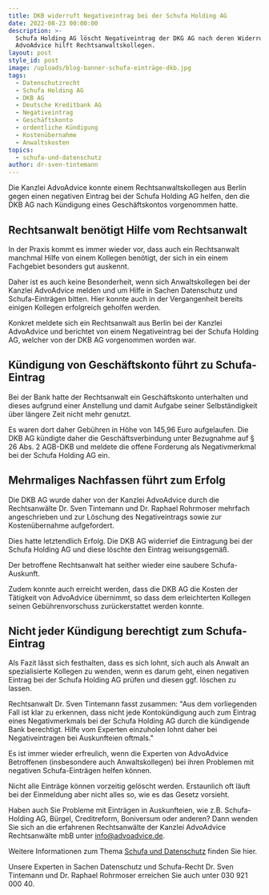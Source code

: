 ```yaml
---
title: DKB widerruft Negativeintrag bei der Schufa Holding AG
date: 2022-08-23 00:00:00
description: >-
  Schufa Holding AG löscht Negativeintrag der DKG AG nach deren Widerruf.
  AdvoAdvice hilft Rechtsanwaltskollegen. 
layout: post
style_id: post
image: /uploads/blog-banner-schufa-einträge-dkb.jpg
tags:
  - Datenschutzrecht
  - Schufa Holding AG
  - DKB AG
  - Deutsche Kreditbank AG
  - Negativeintrag
  - Geschäftskonto
  - ordentliche Kündigung
  - Kostenübernahme
  - Anwaltskosten
topics:
  - schufa-und-datenschutz
author: dr-sven-tintemann
---
```

Die Kanzlei AdvoAdvice konnte einem Rechtsanwaltskollegen aus Berlin gegen einen negativen Eintrag bei der Schufa Holding AG helfen, den die DKB AG nach Kündigung eines Geschäftskontos vorgenommen hatte.&nbsp;

## Rechtsanwalt benötigt Hilfe vom Rechtsanwalt

In der Praxis kommt es immer wieder vor, dass auch ein Rechtsanwalt manchmal Hilfe von einem Kollegen benötigt, der sich in ein einem Fachgebiet besonders gut auskennt.&nbsp;

Daher ist es auch keine Besonderheit, wenn sich Anwaltskollegen bei der Kanzlei AdvoAdvice melden und um Hilfe in Sachen Datenschutz und Schufa-Einträgen bitten. Hier konnte auch in der Vergangenheit bereits einigen Kollegen erfolgreich geholfen werden.&nbsp;

Konkret meldete sich ein Rechtsanwalt aus Berlin bei der Kanzlei AdvoAdvice und berichtet von einem Negativeintrag bei der Schufa Holding AG, welcher von der DKB AG vorgenommen worden war.&nbsp;

## Kündigung von Geschäftskonto führt zu Schufa-Eintrag

Bei der Bank hatte der Rechtsanwalt ein Geschäftskonto unterhalten und dieses aufgrund einer Anstellung und damit Aufgabe seiner Selbständigkeit über längere Zeit nicht mehr genutzt.&nbsp;

Es waren dort daher Gebühren in Höhe von 145,96 Euro aufgelaufen. Die DKB AG kündigte daher die Geschäftsverbindung unter Bezugnahme auf § 26 Abs. 2 AGB-DKB und meldete die offene Forderung als Negativmerkmal bei der Schufa Holding AG ein.&nbsp;

## Mehrmaliges Nachfassen führt zum Erfolg

Die DKB AG wurde daher von der Kanzlei AdvoAdvice durch die Rechtsanwälte Dr. Sven Tintemann und Dr. Raphael Rohrmoser mehrfach angeschrieben und zur Löschung des Negativeintrags sowie zur Kostenübernahme aufgefordert.&nbsp;

Dies hatte letztendlich Erfolg. Die DKB AG widerrief die Eintragung bei der Schufa Holding AG und diese löschte den Eintrag weisungsgemäß.&nbsp;

Der betroffene Rechtsanwalt hat seither wieder eine saubere Schufa-Auskunft.&nbsp;

Zudem konnte auch erreicht werden, dass die DKB AG die Kosten der Tätigkeit von AdvoAdvice übernimmt, so dass dem erleichterten Kollegen seinen Gebührenvorschuss zurückerstattet werden konnte.&nbsp;

## Nicht jeder Kündigung berechtigt zum Schufa-Eintrag

Als Fazit lässt sich festhalten, dass es sich lohnt, sich auch als Anwalt an spezialisierte Kollegen zu wenden, wenn es darum geht, einen negativen Eintrag bei der Schufa Holding AG prüfen und diesen ggf. löschen zu lassen.&nbsp;

Rechtsanwalt Dr. Sven Tintemann fasst zusammen: "Aus dem vorliegenden Fall ist klar zu erkennen, dass nicht jede Kontokündigung auch zum Eintrag eines Negativmerkmals bei der Schufa Holding AG durch die kündigende Bank berechtigt. Hilfe vom Experten einzuholen lohnt daher bei Negativeintragen bei Auskunfteien oftmals."

Es ist immer wieder erfreulich, wenn die Experten von AdvoAdvice Betroffenen (insbesondere auch Anwaltskollegen) bei ihren Problemen mit negativen Schufa-Einträgen helfen können.

Nicht alle Einträge können vorzeitig gelöscht werden. Erstaunlich oft läuft bei der Einmeldung aber nicht alles so, wie es das Gesetz vorsieht.

Haben auch Sie Probleme mit Einträgen in Auskunfteien, wie z.B. Schufa-Holding AG, Bürgel, Creditreform, Boniversum oder anderen? Dann wenden Sie sich an die erfahrenen Rechtsanwälte der Kanzlei AdvoAdvice Rechtsanwälte mbB unter [info@advoadvice.de](mailto:info@advoadvice.de).

Weitere Informationen zum Thema [Schufa und Datenschutz](/themen/schufa-und-datenschutz/)&nbsp;finden Sie hier.&nbsp;

Unsere Experten in Sachen Datenschutz und Schufa-Recht Dr. Sven Tintemann und Dr. Raphael Rohrmoser erreichen Sie auch unter 030 921 000 40.